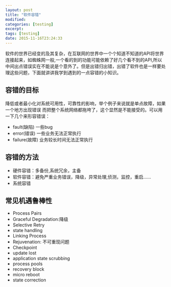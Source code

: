 ```yaml
---
layout: post
title: "软件容错"
modified:
categories: [testing]
excerpt:
tags: [testing]
date: 2015-11-16T23:24:33
---
```


软件的世界已经变的及其复杂，在互联网的世界中一个个知道不知道的API将世界连接起来，如蜘蛛网一般,一个看的到的功能可能依赖了好几个看不到的API,所以中间出点错误实在不能说是个意外了。但是出错归出错，出错了软件也是一样要处理这些问题，下面就讲讲我学到遇到的一点容错的小知识。

## 容错的目标

降低或者最小化对系统可用性，可靠性的影响，举个例子来说就是单点故障，如果一个地方出现错误
而把整个系统网络都拖垮了，这个显然是不能接受的。可以用一下几个来形容错误：

- fault(缺陷) 一些bug
- error(错误) 一些业务无法正常执行
- failure(故障) 业务较长时间无法正常执行

## 容错的方法

- 硬件容错：多备份,系统冗余，主备
- 软件容错：避免严重业务错误，降级，异常处理,侦测，监控，重启......
- 系统容错

## 常见机遇鲁棒性
- Process Pairs
- Graceful Degradation:降级
- Selective Retry
- state handling
- Linking Process
- Rejuvenation: 不可重现问题
- Checkpoint
- update lost
- application state scrubbing
- process pools
- recovery block
- micro reboot
- state correction
